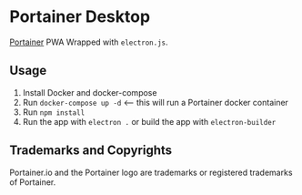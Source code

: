 # Portainer Desktop

[Portainer](https://www.portainer.io) PWA Wrapped with `electron.js`.

## Usage

1. Install Docker and docker-compose
2. Run `docker-compose up -d` <-- this will run a Portainer docker container
3. Run `npm install`
3. Run the app with `electron .` or build the app with `electron-builder`

## Trademarks and Copyrights
Portainer.io and the Portainer logo are trademarks or registered trademarks of Portainer.
